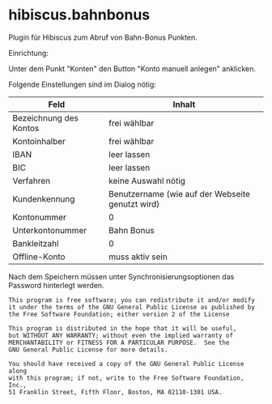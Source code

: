 hibiscus.bahnbonus
==================

Plugin für Hibiscus zum Abruf von Bahn-Bonus Punkten.

Einrichtung:

Unter dem Punkt "Konten" den Button "Konto manuell anlegen" anklicken.

Folgende Einstellungen sind im Dialog nötig:

| Feld | Inhalt |
| --------- | ------ |
| Bezeichnung des Kontos | frei wählbar |
| Kontoinhalber | frei wählbar |
| IBAN | leer lassen |
| BIC | leer lassen |
| Verfahren | keine Auswahl nötig |
| Kundenkennung | Benutzername (wie auf der Webseite genutzt wird) |
| Kontonummer | 0 |
| Unterkontonummer | Bahn Bonus  |
| Bankleitzahl | 0 |
| Offline-Konto | muss aktiv sein |

Nach dem Speichern müssen unter Synchronisierungsoptionen das Password hinterlegt werden.


    This program is free software; you can redistribute it and/or modify
    it under the terms of the GNU General Public License as published by
    the Free Software Foundation; either version 2 of the License

    This program is distributed in the hope that it will be useful,
    but WITHOUT ANY WARRANTY; without even the implied warranty of
    MERCHANTABILITY or FITNESS FOR A PARTICULAR PURPOSE.  See the
    GNU General Public License for more details.

    You should have received a copy of the GNU General Public License along
    with this program; if not, write to the Free Software Foundation, Inc.,
    51 Franklin Street, Fifth Floor, Boston, MA 02110-1301 USA.
